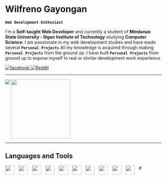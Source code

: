 # Wilfreno Gayongan

**`Web Development Enthusiast`**


I'm a **Self-taught Web Developer** and currently a student of **Mindanao State University - Iligan Institute of Technology** studying **Computer Science**. I am passionate in my web development studies and have made several **`Personal Projects`** All my knowledge is acquired through making **`Personal Projects`** from the ground up. I have built **`Personal Projects`** from ground up to expose myself to real or similar development work experience. 

<p align="left ">
  <a href="https://www.facebook.com/w.gayongan">
    <img alt="facebook" 
    title="https://www.facebook.com/w.gayongan" 
    src="https://custom-icon-badges.demolab.com/badge/facebook-%234267B2?style=for-the-badge&logo=facebook&logoColor=white"/>
  </a>
  <a href="https://www.instagram.com/w.gayongan/">
    <img alt="Reddit" 
    title="https://www.instagram.com/w.gayongan/" 
    src="https://custom-icon-badges.demolab.com/badge/Instagram-%23E4405F?style=for-the-badge&logo=instagram&logoColor=white"/>
  </a>
</p>

---

<img align="left" src="https://github-readme-stats.vercel.app/api?username=Wilfreno&show_icons=true&theme=rose_pine&border_color=#9ccfd8" />
<img  height="190vh" src="https://github-readme-stats.vercel.app/api/top-langs/?username=Wilfreno&layout=compact"/>

---
## Languages and Tools
<img align="left" width="30px" style="padding-right:10px;" src="https://cdn.jsdelivr.net/gh/devicons/devicon/icons/html5/html5-original-wordmark.svg" />
<img align="left" width="30px" style="padding-right:10px;" src="https://cdn.jsdelivr.net/gh/devicons/devicon/icons/css3/css3-original.svg" />
<img align="left" width="30px" style="padding-right:10px;" src="https://cdn.jsdelivr.net/gh/devicons/devicon/icons/javascript/javascript-original.svg" />                           
<img align="left" width="30px" style="padding-right:10px;" src="https://cdn.jsdelivr.net/gh/devicons/devicon/icons/nodejs/nodejs-original.svg" />
<img align="left" width="30px" style="padding-right:10px;" src="https://cdn.jsdelivr.net/gh/devicons/devicon/icons/express/express-original-wordmark.svg" />
<img align="left" width="30px" style="padding-right:10px;" src="https://cdn.jsdelivr.net/gh/devicons/devicon/icons/socketio/socketio-original-wordmark.svg" />          
<img align="left" width="30px" style="padding-right:10px;" src="https://cdn.jsdelivr.net/gh/devicons/devicon/icons/react/react-original-wordmark.svg" />
<img align="left" width="30px" style="padding-right:10px;" src="https://cdn.jsdelivr.net/gh/devicons/devicon/icons/nextjs/nextjs-original-wordmark.svg" />          
<img align="left" width="30px" style="padding-right:10px;" src="https://cdn.jsdelivr.net/gh/devicons/devicon/icons/redux/redux-original.svg" />
<img align="left" width="30px" style="padding-right:10px;" src="https://cdn.jsdelivr.net/gh/devicons/devicon/icons/typescript/typescript-original.svg" />
#


          

